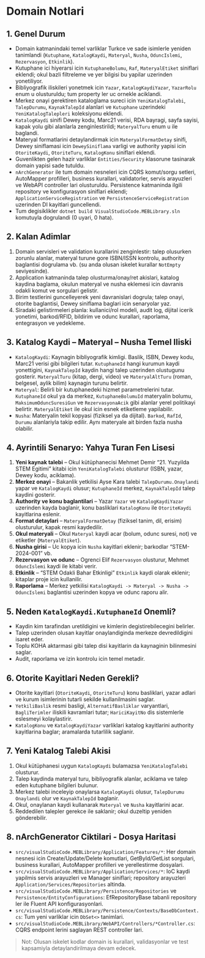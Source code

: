 # Domain Notlari

## 1. Genel Durum
- Domain katmanindaki temel varliklar Turkce ve sade isimlerle yeniden tanimlandi (`Kutuphane`, `KatalogKaydi`, `Materyal`, `Nusha`, `OduncIslemi`, `Rezervasyon`, `Etkinlik`).
- Kutuphane ici hiyerarsi icin `KutuphaneBolumu`, `Raf`, `MateryalEtiket` siniflari eklendi; okul bazli filtreleme ve yer bilgisi bu yapilar uzerinden yonetiliyor.
- Bibliyografik iliskileri yonetmek icin `Yazar`, `KatalogKaydiYazar`, `YazarRolu` enum u olusturuldu; tum property ler uc ornekle aciklandi.
- Merkez onayi gerektiren kataloglama sureci icin `YeniKatalogTalebi`, `TalepDurumu`, `KaynakTalepId` alanlari ve `Kutuphane` uzerindeki `YeniKatalogTalepleri` koleksiyonu eklendi.
- `KatalogKaydi` sinifi Dewey kodu, Marc21 verisi, RDA bayragi, sayfa sayisi, kapak yolu gibi alanlarla zenginlestirildi; `MateryalTuru` enum u ile baglandi.
- Materyal formatlarini detaylandirmak icin `MateryalFormatDetay` sinifi, Dewey siniflamasi icin `DeweySiniflama` varligi ve authority yapisi icin `OtoriteKaydi`, `OtoriteTuru`, `KatalogKonu` siniflari eklendi.
- Guvenlikten gelen hazir varliklar `Entities/Security` klasorune tasinarak domain yapisi sade tutuldu.
- `nArchGenerator` ile tum domain nesneleri icin CQRS komut/sorgu setleri, AutoMapper profilleri, business kurallari, validatorler, servis arayuzleri ve WebAPI controller lari olusturuldu. Persistence katmaninda ilgili repository ve konfigurasyon siniflari eklendi; `ApplicationServiceRegistration` ve `PersistenceServiceRegistration` uzerinden DI kayitlari guncellendi.
- Tum degisiklikler `dotnet build VisualStudioCode.MEBLibrary.sln` komutuyla dogrulandi (0 uyari, 0 hata).

## 2. Kalan Adimlar
1. Domain servisleri ve validation kurallarini zenginlestir: talep olusurken zorunlu alanlar, materyal turune gore ISBN/ISSN kontrolu, authority baglantisi dogrulama vb. (su anda olusan iskelet kurallar `NotEmpty` seviyesinde).
2. Application katmaninda talep olusturma/onay/ret akislari, katalog kaydina baglama, okulun materyal ve nusha eklemesi icin davranis odakli komut ve sorgulari gelistir.
3. Birim testlerini guncelleyerek yeni davranislari dogrula; talep onayi, otorite baglantisi, Dewey siniflama baglari icin senaryolar yaz.
4. Siradaki gelistirmeleri planla: kullanici/rol modeli, audit log, dijital icerik yonetimi, barkod/RFID, bildirim ve odunc kurallari, raporlama, entegrasyon ve yedekleme.

## 3. Katalog Kaydi – Materyal – Nusha Temel Iliski
- `KatalogKaydi`: Kaynagin bibliyografik kimligi. Baslik, ISBN, Dewey kodu, Marc21 verisi gibi bilgileri tutar. `KutuphaneId` hangi kurumun kaydi yonettigini, `KaynakTalepId` kaydin hangi talep uzerinden olustugunu gosterir. `MateryalTuru` (kitap, dergi, video) ve `MateryalAltTuru` (roman, belgesel, aylik bilim) kaynagin turunu belirtir.
- `Materyal`: Belirli bir kutuphanedeki hizmet parametrelerini tutar. `KutuphaneId` okul ya da merkez, `KutuphaneBolumuId` materyalin bolumu, `MaksimumOduncSuresiGun` ve `RezervasyonaAcik` gibi alanlar yerel politikayi belirtir. `MateryalEtiket` ile okul icin esnek etiketleme yapilabilir.
- `Nusha`: Materyalin tekil kopyasi (fiziksel ya da dijital). `Barkod`, `RafId`, `Durumu` alanlariyla takip edilir. Aynı materyale ait birden fazla nusha olabilir.

## 4. Ayrintili Senaryo: Yahya Turan Fen Lisesi
1. **Yeni kaynak talebi** – Okul kütüphanecisi Mehmet Demir “21. Yuzyilda STEM Egitimi” kitabi icin `YeniKatalogTalebi` olusturur (ISBN, yazar, Dewey kodu, aciklama).
2. **Merkez onayi** – Bakanlik yetkilisi Ayse Kara talebi `TalepDurumu.Onaylandi` yapar ve `KatalogKaydi` olusur; `KutuphaneId` merkez, `KaynakTalepId` talep kaydini gosterir.
3. **Authority ve konu baglantilari** – Yazar `Yazar` ve `KatalogKaydiYazar` uzerinden kayda baglanir, konu basliklari `KatalogKonu` ile `OtoriteKaydi` kayitlarina eslenir.
4. **Format detaylari** – `MateryalFormatDetay` (fiziksel tanim, dil, erisim) olusturulur, kapak resmi kaydedilir.
5. **Okul materyali** – Okul `Materyal` kaydi acar (bolum, odunc suresi, not) ve etiketler (`MateryalEtiket`).
6. **Nusha girisi** – Uc kopya icin `Nusha` kayitlari eklenir; barkodlar “STEM-2024-001” vb.
7. **Rezervasyon ve odunc** – Ogrenci Elif `Rezervasyon` olusturur, Mehmet `OduncIslemi` kaydi ile kitabi verir.
8. **Etkinlik** – “STEM Odakli Bahar Etkinligi” `Etkinlik` kaydi olarak eklenir; kitaplar proje icin kullanilir.
9. **Raporlama** – Merkez yetkilisi `KatalogKaydi -> Materyal -> Nusha -> OduncIslemi` baglantisi uzerinden kopya ve odunc raporu alir.

## 5. Neden `KatalogKaydi.KutuphaneId` Onemli?
- Kaydin kim tarafindan uretildigini ve kimlerin degistirebilecegini belirler.
- Talep uzerinden olusan kayitlar onaylandiginda merkeze devredildigini isaret eder.
- Toplu KOHA aktarmasi gibi talep disi kayitlarin da kaynaginin bilinmesini saglar.
- Audit, raporlama ve izin kontrolu icin temel metadir.

## 6. Otorite Kayitlari Neden Gerekli?
- Otorite kayitlari (`OtoriteKaydi`, `OtoriteTuru`) konu basliklari, yazar adlari ve kurum isimlerinin tutarli sekilde kullanilmasini saglar.
- `YetkiliBaslik` resmi basligi, `AlternatifBasliklar` varyantlari, `BagliTerimler` iliskili kavramlari tutar; `HariciKayitNo` dis sistemlerle eslesmeyi kolaylastirir.
- `KatalogKonu` ve `KatalogKaydiYazar` varliklari katalog kayitlarini authority kayitlarina baglar; aramalarda tutarlilik saglanir.

## 7. Yeni Katalog Talebi Akisi
1. Okul kütüphanesi uygun `KatalogKaydi` bulamazsa `YeniKatalogTalebi` olusturur.
2. Talep kaydinda materyal turu, bibliyografik alanlar, aciklama ve talep eden kutuphane bilgileri bulunur.
3. Merkez talebi inceleyip onaylarsa `KatalogKaydi` olusur, `TalepDurumu` `Onaylandi` olur ve `KaynakTalepId` baglanir.
4. Okul, onaylanan kaydi kullanarak `Materyal` ve `Nusha` kayitlarini acar.
5. Reddedilen talepler gerekce ile saklanir; okul duzeltip yeniden gönderebilir.


## 8. nArchGenerator Ciktilari - Dosya Haritasi
- `src/visualStudioCode.MEBLibrary/Application/Features/*`: Her domain nesnesi icin Create/Update/Delete komutlari, GetById/GetList sorgulari, business kurallari, AutoMapper profilleri ve yerellestirme dosyalari.
- `src/visualStudioCode.MEBLibrary/Application/Services/*`: IoC kaydi yapilmis servis arayuzleri ve Manager siniflari; repository arayuzleri `Application/Services/Repositories` altinda.
- `src/visualStudioCode.MEBLibrary/Persistence/Repositories` ve `Persistence/EntityConfigurations`: EfRepositoryBase tabanli repository ler ile Fluent API konfigurasyonlari.
- `src/visualStudioCode.MEBLibrary/Persistence/Contexts/BaseDbContext.cs`: Tum yeni varliklar icin `DbSet<>` tanimlari.
- `src/visualStudioCode.MEBLibrary/WebAPI/Controllers/*Controller.cs`: CQRS endpoint lerini saglayan REST controller lari.

> Not: Olusan iskelet kodlar domain is kurallari, validasyonlar ve test kapsamiyla detaylandirilmaya devam edecek.
